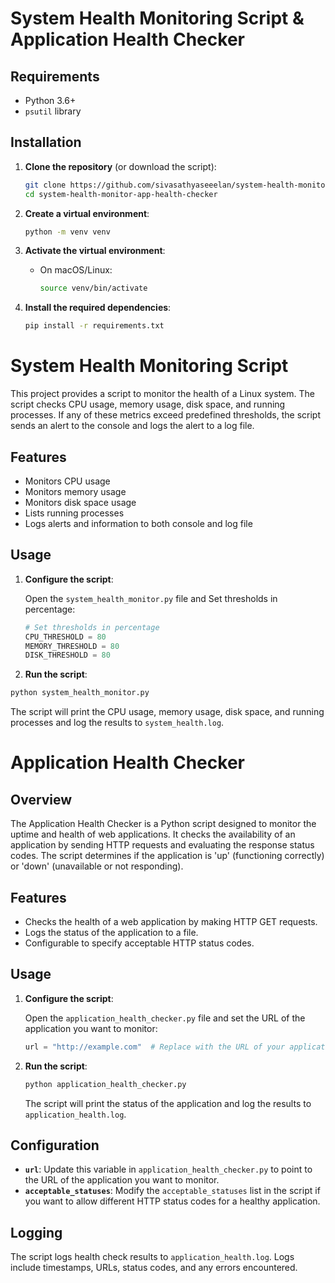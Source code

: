 # System Health Monitoring Script & Application Health Checker

## Requirements

- Python 3.6+
- `psutil` library

## Installation

1. **Clone the repository** (or download the script):
    ```bash
    git clone https://github.com/sivasathyaseeelan/system-health-monitor-app-health-checker.git
    cd system-health-monitor-app-health-checker
    ```

2. **Create a virtual environment**:
    ```bash
    python -m venv venv
    ```

3. **Activate the virtual environment**:
    - On macOS/Linux:
        ```bash
        source venv/bin/activate
        ```

4. **Install the required dependencies**:
    ```bash
    pip install -r requirements.txt
    ```

# System Health Monitoring Script

This project provides a script to monitor the health of a Linux system. The script checks CPU usage, memory usage, disk space, and running processes. If any of these metrics exceed predefined thresholds, the script sends an alert to the console and logs the alert to a log file.

## Features

- Monitors CPU usage
- Monitors memory usage
- Monitors disk space usage
- Lists running processes
- Logs alerts and information to both console and log file


## Usage

1. **Configure the script**:

    Open the `system_health_monitor.py` file and Set thresholds in percentage:

    ```python
    # Set thresholds in percentage
    CPU_THRESHOLD = 80
    MEMORY_THRESHOLD = 80
    DISK_THRESHOLD = 80
    ```

2. **Run the script**:

```bash
python system_health_monitor.py
```
The script will print the CPU usage, memory usage, disk space, and running processes and log the results to `system_health.log`.

# Application Health Checker

## Overview

The Application Health Checker is a Python script designed to monitor the uptime and health of web applications. It checks the availability of an application by sending HTTP requests and evaluating the response status codes. The script determines if the application is 'up' (functioning correctly) or 'down' (unavailable or not responding).

## Features

- Checks the health of a web application by making HTTP GET requests.
- Logs the status of the application to a file.
- Configurable to specify acceptable HTTP status codes.

## Usage

1. **Configure the script**:

    Open the `application_health_checker.py` file and set the URL of the application you want to monitor:

    ```python
    url = "http://example.com"  # Replace with the URL of your application
    ```

2. **Run the script**:

    ```bash
    python application_health_checker.py
    ```

    The script will print the status of the application and log the results to `application_health.log`.

## Configuration

- **`url`**: Update this variable in `application_health_checker.py` to point to the URL of the application you want to monitor.
- **`acceptable_statuses`**: Modify the `acceptable_statuses` list in the script if you want to allow different HTTP status codes for a healthy application.

## Logging

The script logs health check results to `application_health.log`. Logs include timestamps, URLs, status codes, and any errors encountered.
